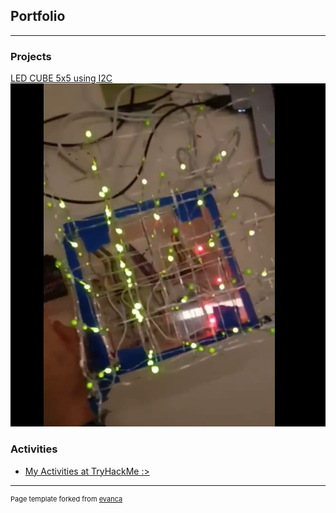 ## Portfolio

---

### Projects

[LED CUBE 5x5 using I2C](/sample_page)
<img src="images/Project1.jpg?raw=true"/>


### Activities

- [My Activities at TryHackMe :> ](https://tryhackme.com/p/SBK)





---
<p style="font-size:11px">Page template forked from <a href="https://github.com/evanca/quick-portfolio">evanca</a></p>
<!-- Remove above link if you don't want to attibute -->
